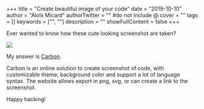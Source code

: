 +++
title = "Create beautiful image of your code"
date = "2019-10-10"
author = "Aloïs Micard"
authorTwitter = "" #do not include @
cover = ""
tags = []
keywords = ["", ""]
description = ""
showFullContent = false
+++

Ever wanted to know how these cute looking screenshot are taken?

![](/img/carbon-screenshot.png)

My answer is [Carbon](https://carbon.now.sh).

Carbon is an online solution to create screenshot of code, with customizable theme, background color and support a lot of language syntax.
The website allows export in png, svg, or can create a link to the screenshot.

Happy hacking!